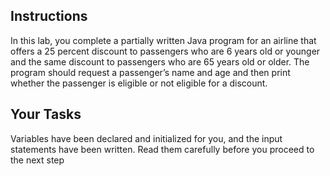 ## Instructions

In this lab, you complete a partially written Java program for an airline that offers a 25 percent discount to passengers who are 6 years old or younger and the same discount to passengers who are 65 years old or older. The program should request a passenger’s name and age and then print whether the passenger is eligible or not eligible for a discount.

## Your Tasks

Variables have been declared and initialized for you, and the input statements have been written. Read them carefully before you proceed to the next step
